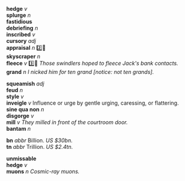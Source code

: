 

__hedge__ _v_  
__splurge__ _n_  
__fastidious__  
__debriefing__ _n_  
__inscribed__ _v_  
__cursory__ _adj_  
__appraisal__ _n_ :two::hammer:  
__skyscraper__ _n_  
__fleece__ _v_ :three::hammer: _Those swindlers hoped to fleece Jack's bank contacts._  
__grand__ _n_ _I nicked him for ten grand [notice: not ten grands]._  

__squeamish__ _adj_  
__feud__ _n_  
__style__ _v_  
__inveigle__ _v_ Influence or urge by gentle urging, caressing, or flattering.  
__sine qua non__ _n_  
__disgorge__ _v_  
__mill__ _v_ _They milled in front of the courtroom door._  
__bantam__ _n_  

__bn__ _abbr_ Billion. _US $30bn._  
__tn__ _abbr_ Trillion. _US $2.4tn._  

__unmissable__  
__hedge__ _v_  
__muons__ _n_ _Cosmic-ray muons._  
